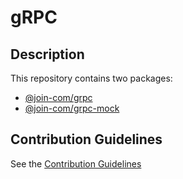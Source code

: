 # gRPC

## Description

This repository contains two packages:
- [@join-com/grpc](./packages/grpc/README.md)
- [@join-com/grpc-mock](./packages/grpc-mock/README.md)

## Contribution Guidelines

See the [Contribution Guidelines](./CONTRIBUTING.md)
